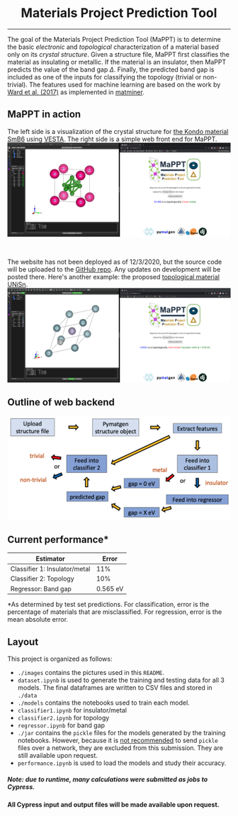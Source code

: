 # <center>**Ma**terials **P**roject **P**rediction **T**ool</center>
---

The goal of the Materials Project Prediction Tool (MaPPT) is to determine the
basic *electronic* and *topological* characterization of a material based only
on its *crystal structure*. Given a structure file, MaPPT first classifies the
material as insulating or metallic. If the material is an insulator, then MaPPT
predicts the value of the band gap $\Delta$. Finally, the predicted band gap is
included as one of the inputs for classifying the topology (trivial or non-
trivial). The features used for machine learning are based on the work by [Ward
et al. (2017)](https://journals.aps.org/prb/abstract/10.1103/PhysRevB.96.024104)
as implemented in [matminer](https://hackingmaterials.lbl.gov/matminer/).

## MaPPT in action
The left side is a visualization of the crystal structure for [the Kondo
material SmB6](https://arxiv.org/pdf/2003.11052.pdf) using
[VESTA](https://jp-minerals.org/vesta/en/). The right side is a simple web front
end for MaPPT.
<br>
<img src="./images/SmB6.png"/>

 <br>

 The website has not been deployed as of 12/3/2020, but the source code will be
uploaded to the [GitHub repo](https://github.com/jkidd1/mappt). Any updates on
development will be posted there. Here's another example: the proposed
[topological material
UNiSn](https://journals.aps.org/prx/pdf/10.1103/PhysRevX.9.041055).
 <br>
<img src="./images/UNiSn.png"/>

## Outline of web backend
<img src="./images/outline.png"/>

## Current performance*
| Estimator | Error |
| ----------- | ----------- |
| Classifier 1: Insulator/metal | 11% |
| Classifier 2: Topology | 10% |
| Regressor: Band gap | 0.565 eV |

*As determined by test set predictions. For classification, error is the
percentage of materials that are misclassified. For regression, error is the
mean absolute error.

## Layout
This project is organized as follows:
- `./images` contains the pictures used in this `README`.
- `dataset.ipynb` is used to generate the training and testing data for all 3
models. The final dataframes are written to CSV files and stored in `./data`
- `./models` contains the notebooks used to train each model.
 - `classifier1.ipynb` for insulator/metal
 - `classifier2.ipynb` for topology
 - `regressor.ipynb` for band gap
- `./jar` contains the `pickle` files for the models generated by the training
notebooks. However, because it is [not
recommended](https://wiki.python.org/moin/UsingPickle) to send `pickle` files
over a network, they are excluded from this submission. They are still available
upon request.
- `performance.ipynb` is used to load the models and study their accuracy.

##### Note: due to runtime, many calculations were submitted as jobs to Cypress.
**All Cypress input and output files will be made available upon request.**
